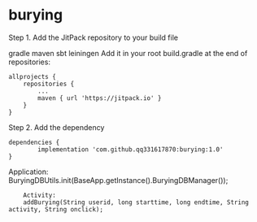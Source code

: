 # burying
Step 1. Add the JitPack repository to your build file

gradle
maven
sbt
leiningen
Add it in your root build.gradle at the end of repositories:

	allprojects {
		repositories {
			...
			maven { url 'https://jitpack.io' }
		}
	}
Step 2. Add the dependency

	dependencies {
	        implementation 'com.github.qq331617870:burying:1.0'
	}
Application:
        BuryingDBUtils.init(BaseApp.getInstance().BuryingDBManager());
        
        Activity:
        addBurying(String userid, long starttime, long endtime, String activity, String onclick);
